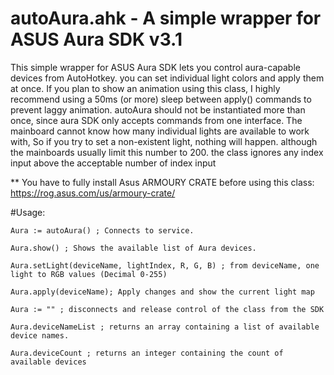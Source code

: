 # autoAura.ahk - A simple wrapper for ASUS Aura SDK v3.1

This simple wrapper for ASUS Aura SDK lets you control aura-capable devices from AutoHotkey. you can set individual light colors and apply them at once.
If you plan to show an animation using this class, I highly recommend using a 50ms (or more) sleep between apply() commands to prevent laggy animation.
autoAura should not be instantiated more than once, since aura SDK only accepts commands from one interface.
The mainboard cannot know how many individual lights are available to work with, So if you try to set a non-existent light, nothing will happen. although the mainboards usually limit this number to 200. the class ignores any index input above the acceptable number of index input


** You have to fully install Asus ARMOURY CRATE before using this class: https://rog.asus.com/us/armoury-crate/

#Usage:

	Aura := autoAura() ; Connects to service.
	
	Aura.show() ; Shows the available list of Aura devices.
	
	Aura.setLight(deviceName, lightIndex, R, G, B) ; from deviceName, one light to RGB values (Decimal 0-255)
	
	Aura.apply(deviceName); Apply changes and show the current light map
	
	Aura := "" ; disconnects and release control of the class from the SDK
	
	Aura.deviceNameList ; returns an array containing a list of available device names.
	
	Aura.deviceCount ; returns an integer containing the count of available devices
	
